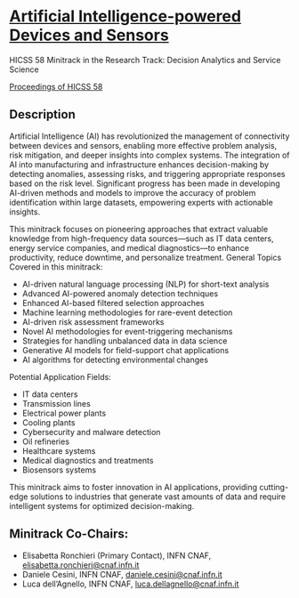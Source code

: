 # [Artificial Intelligence-powered Devices and Sensors](https://hicss.hawaii.edu/tracks-58/decision-analytics-and-service-science/#artificial-intelligence-powered-devices-and-sensors-minitrack)

HICSS 58 Minitrack in the Research Track: Decision Analytics and Service Science 

[Proceedings of HICSS 58](https://scholarspace.manoa.hawaii.edu/collections/5c0c6844-1bfc-475b-bbc1-c5c1768f1fad)

## Description

Artificial Intelligence (AI) has revolutionized the management of connectivity between devices and sensors, enabling more effective problem analysis, risk mitigation, and deeper insights into complex systems. The integration of AI into manufacturing and infrastructure enhances decision-making by detecting anomalies, assessing risks, and triggering appropriate responses based on the risk level. Significant progress has been made in developing AI-driven methods and models to improve the accuracy of problem identification within large datasets, empowering experts with actionable insights.

This minitrack focuses on pioneering approaches that extract valuable knowledge from high-frequency data sources—such as IT data centers, energy service companies, and medical diagnostics—to enhance productivity, reduce downtime, and personalize treatment. General Topics Covered in this minitrack:

* AI-driven natural language processing (NLP) for short-text analysis
* Advanced AI-powered anomaly detection techniques
* Enhanced AI-based filtered selection approaches
* Machine learning methodologies for rare-event detection
* AI-driven risk assessment frameworks
* Novel AI methodologies for event-triggering mechanisms
* Strategies for handling unbalanced data in data science
* Generative AI models for field-support chat applications
* AI algorithms for detecting environmental changes

Potential Application Fields:

* IT data centers
* Transmission lines
* Electrical power plants
* Cooling plants
* Cybersecurity and malware detection
* Oil refineries
* Healthcare systems
* Medical diagnostics and treatments
* Biosensors systems

This minitrack aims to foster innovation in AI applications, providing cutting-edge solutions to industries that generate vast amounts of data and require intelligent systems for optimized decision-making.

## Minitrack Co-Chairs:

* Elisabetta Ronchieri (Primary Contact), INFN CNAF, elisabetta.ronchieri@cnaf.infn.it
* Daniele Cesini, INFN CNAF, daniele.cesini@cnaf.infn.it
* Luca dell’Agnello, INFN CNAF, luca.dellagnello@cnaf.infn.it



